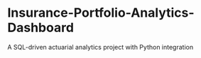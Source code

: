 # Insurance-Portfolio-Analytics-Dashboard
A SQL-driven actuarial analytics project with Python integration
